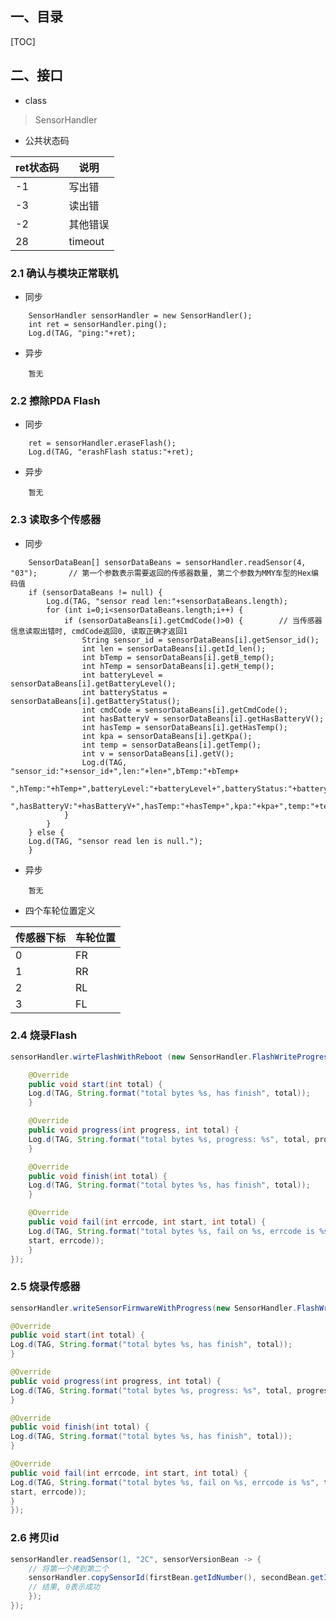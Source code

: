 ## 一、目录

[TOC]

## 二、接口

- class

> SensorHandler

- 公共状态码

| ret状态码  | 说明 |
| ------------ | ------ |
| -1 | 写出错 |
| -3 | 读出错 |
| -2 | 其他错误 |
| 28 | timeout |

### 2.1 确认与模块正常联机

- 同步

```同步
	SensorHandler sensorHandler = new SensorHandler();
	int ret = sensorHandler.ping();
	Log.d(TAG, "ping:"+ret);
```

- 异步

```异步
	暂无
```

### 2.2 擦除PDA Flash

- 同步

```同步
	ret = sensorHandler.eraseFlash();
    Log.d(TAG, "erashFlash status:"+ret);
```

- 异步

```异步
	暂无
```

### 2.3 读取多个传感器

- 同步

```同步
	SensorDataBean[] sensorDataBeans = sensorHandler.readSensor(4, "03");		// 第一个参数表示需要返回的传感器数量, 第二个参数为MMY车型的Hex编码值
	if (sensorDataBeans != null) {
		Log.d(TAG, "sensor read len:"+sensorDataBeans.length);
		for (int i=0;i<sensorDataBeans.length;i++) {
			if (sensorDataBeans[i].getCmdCode()>0) {		// 当传感器信息读取出错时, cmdCode返回0, 读取正确才返回1
				String sensor_id = sensorDataBeans[i].getSensor_id();
				int len = sensorDataBeans[i].getId_len();
				int bTemp = sensorDataBeans[i].getB_temp();
				int hTemp = sensorDataBeans[i].getH_temp();
				int batteryLevel = sensorDataBeans[i].getBatteryLevel();
				int batteryStatus = sensorDataBeans[i].getBatteryStatus();
				int cmdCode = sensorDataBeans[i].getCmdCode();
				int hasBatteryV = sensorDataBeans[i].getHasBatteryV();
				int hasTemp = sensorDataBeans[i].getHasTemp();
				int kpa = sensorDataBeans[i].getKpa();
				int temp = sensorDataBeans[i].getTemp();
				int v = sensorDataBeans[i].getV();
				Log.d(TAG, "sensor_id:"+sensor_id+",len:"+len+",bTemp:"+bTemp+
				",hTemp:"+hTemp+",batteryLevel:"+batteryLevel+",batteryStatus:"+batteryStatus+",cmdCode:"+cmdCode+
				",hasBatteryV:"+hasBatteryV+",hasTemp:"+hasTemp+",kpa:"+kpa+",temp:"+temp+",v:"+v);
			}
		}
	} else {
	Log.d(TAG, "sensor read len is null.");
	}
```

- 异步

```异步
	暂无
```

- 四个车轮位置定义

| 传感器下标  |  车轮位置 |
| ------------ | ------------ |
| 0 | FR  |
| 1 | RR |
| 2 | RL  |
| 3 |  FL  |

### 2.4 烧录Flash

```java
sensorHandler.wirteFlashWithReboot (new SensorHandler.FlashWriteProgress() {

	@Override
	public void start(int total) {
	Log.d(TAG, String.format("total bytes %s, has finish", total));
	}

	@Override
	public void progress(int progress, int total) {
	Log.d(TAG, String.format("total bytes %s, progress: %s", total, progress));
	}

	@Override
	public void finish(int total) {
	Log.d(TAG, String.format("total bytes %s, has finish", total));
	}

	@Override
	public void fail(int errcode, int start, int total) {
	Log.d(TAG, String.format("total bytes %s, fail on %s, errcode is %s", total,
	start, errcode));
	}
});
```

### 2.5 烧录传感器

```java
sensorHandler.writeSensorFirmwareWithProgress(new SensorHandler.FlashWriteProgress() {

@Override
public void start(int total) {
Log.d(TAG, String.format("total bytes %s, has finish", total));
}

@Override
public void progress(int progress, int total) {
Log.d(TAG, String.format("total bytes %s, progress: %s", total, progress));
}

@Override
public void finish(int total) {
Log.d(TAG, String.format("total bytes %s, has finish", total));
}

@Override
public void fail(int errcode, int start, int total) {
Log.d(TAG, String.format("total bytes %s, fail on %s, errcode is %s", total,
start, errcode));
}
});
```

### 2.6 拷贝id

```java
sensorHandler.readSensor(1, "2C", sensorVersionBean -> {
	// 将第一个拷到第二个
	sensorHandler.copySensorId(firstBean.getIdNumber(), secondBean.getIdNumber(), ret -> {
	// 结果, 0表示成功
	});
});
```